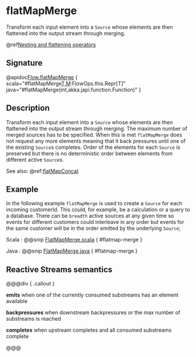 # flatMapMerge

Transform each input element into a `Source` whose elements are then flattened into the output stream through merging.

@ref[Nesting and flattening operators](../index.md#nesting-and-flattening-operators)

## Signature

@apidoc[Flow.flatMapMerge](Flow) { scala="#flatMapMerge[T,M](breadth:Int,f:Out=%3Eakka.stream.Graph[akka.stream.SourceShape[T],M]):FlowOps.this.Repr[T]" java="#flatMapMerge(int,akka.japi.function.Function)" } 

## Description

Transform each input element into a `Source` whose elements are then flattened into the output stream through
merging. The maximum number of merged sources has to be specified. When this is met `flatMapMerge` does not
request any more elements meaning that it back pressures until one of the existing `Source`s completes. 
Order of the elements for each `Source` is preserved but there is no deterministic order between elements from
different active `Source`s.

See also: @ref:[flatMapConcat](flatMapConcat.md)

## Example

In the following example `flatMapMerge` is used to create a `Source` for each incoming customerId. This could, for example,
be a calculation or a query to a database. There can be `breadth` active sources at any given time so
events for different customers could interleave in any order but events for the same customer will be in the
order emitted by the underlying `Source`;

Scala
:   @@snip [FlatMapMerge.scala](/akka-docs/src/test/scala/docs/stream/operators/sourceorflow/FlatMapMerge.scala) { #flatmap-merge }

Java
:   @@snip [FlatMapMerge.java](/akka-docs/src/test/java/jdocs/stream/operators/sourceorflow/FlatMapMerge.java) { #flatmap-merge }


## Reactive Streams semantics

@@@div { .callout }

**emits** when one of the currently consumed substreams has an element available

**backpressures** when downstream backpressures or the max number of substreams is reached

**completes** when upstream completes and all consumed substreams complete

@@@


